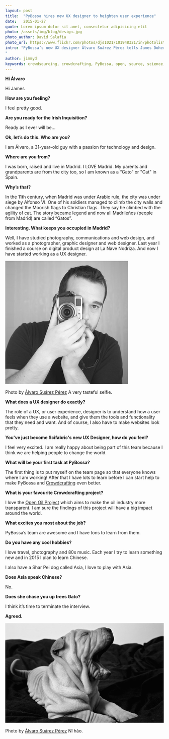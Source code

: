 ```yaml
---
layout: post
title:  "PyBossa hires new UX designer to heighten user experience"
date:   2015-01-27 
quote: Lorem ipsum dolor sit amet, consectetur adipisicing elit
photo: /assets/img/blog/design.jpg
photo_author: David Salafia
photo_url: https://www.flickr.com/photos/djs1021/101948321/in/photolist-a1vFF-5Wcb4W-5o2Ee1-6zwxqj-8JYbqp-bqAL6q-61ibUb-6gJLYL-79xVZz-4iziz4-3aP4ZS-5xK3XM-aUmv6v-4NHuzX-esE7xw-5ueq7Y-8dpffa-5mBLby-5xmRxd-oymbcQ-75LjgC-65atYY-4Lggk1-4NMKfu-5YuiPH-8ZsNSk-oDiQHV-5ahnbY-AGgAz-eky8LN-o1ajA-nv6ea-kpUKX8-6Ri9k9-4qFneX-CyssG-mdVg5X-649nAZ-xXCaC-5s7w3u-65zVMs-5AQnvk-CWBqU-6bWe6J-5Y9JJQ-5WW8fN-5oBNgy-6mHxS7-a6v3k7-dcZpJ6
intro: "PyBossa’s new UX designer Álvaro Suárez Pérez tells James Doherty about his new job, Spanish history and very clever dog.
"
author: jimmyd
keywords: crowdsourcing, crowdcrafting, PyBossa, open, source, science, citizen, opensource, Madrid, Webmaker, community, Manager 
---
```


**Hi Álvaro**

Hi James

**How are you feeling?**

I feel pretty good.

**Are you ready for the Irish Inquisition?**

Ready as I ever will be…

**Ok, let’s do this. Who are you?**

I am Álvaro, a 31-year-old guy with a passion for technology and design. 

**Where are you from?**

I was born, raised and live in Madrid. I LOVE Madrid. My parents and grandparents are from the city too, so I am known as a “Gato” or "Cat" in Spain.

**Why’s that?**

In the 11th century, when Madrid was under Arabic rule, the city was under siege by Alfonso VI. One of his soldiers managed to climb the city walls and changed the Moorish flags to Christian flags. They say he climbed with the agility of cat. The story became legend and now all Madrileños (people from Madrid) are called “Gatos”.

**Interesting. What keeps you occupied in Madrid?**

Well, I have studied photography, communications and web design, and worked as a photographer, graphic designer and web designer. Last year I finished a course on digital product design at La Nave Nodriza. And now I have started working as a UX designer.

![alttext](/assets/img/blog/alvaro.jpg "Courtesy of Álvaro Suárez Pérez")
<p class="post-caption">Photo by <a href="http://www.alvarosuarez.com/">Álvaro Suárez Pérez</a> A very tasteful selfie.</p>

**What does a UX designer do exactly?**

The role of a UX, or user experience, designer is to understand how a user feels when they use a website, and give them the tools and functionality that they need and want. And of course, I also have to make websites look pretty.

**You've just become Scifabric's new UX Designer, how do you feel?**

I feel very excited. I am really happy about being part of this team because I think we are helping people to change the world.

**What will be your first task at PyBossa?**

The first thing is to put myself on the team page so that everyone knows where I am working! After that I have lots to learn before I can start help to make PyBossa and [Crowdcrafting](http://crowdcrafting.org/) even better.

**What is your favourite Crowdcrafting project?**

I love the [Open Oil Project](http://crowdcrafting.org/app/openoil/) which aims to make the oil industry more transparent. I am sure the findings of this project will have a big impact around the world.

**What excites you most about the job?**

PyBossa’s team are awesome and I have tons to learn from them.

**Do you have any cool hobbies?**

I love travel, photography and 80s music. Each year I try to learn something new and in 2015 I plan to learn Chinese. 

I also have a Shar Pei dog called Asia, I love to play with Asia.

**Does Asia speak Chinese?**

No.

**Does she chase you up trees Gato?**

I think it’s time to terminate the interview.

**Agreed.**

![alttext](/assets/img/blog/Asia2.jpeg "Courtesy of Álvaro Suárez Pérez")
<p class="post-caption">Photo by <a href="http://www.alvarosuarez.com/">Álvaro Suárez Pérez</a> Nǐ hǎo.</p>
